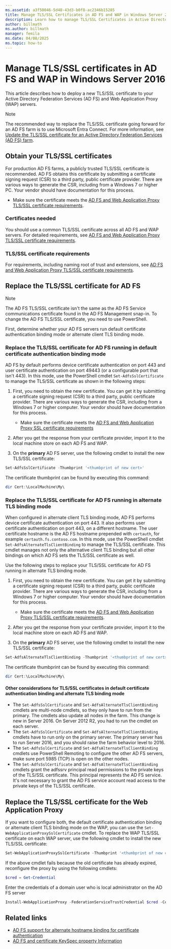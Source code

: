 ```yaml
---
ms.assetid: a3f50046-5d48-43d3-b0f8-ac2346b15285
title: Manage TLS/SSL Certificates in AD FS and WAP in Windows Server 2016
description: Learn how to manage TLS/SSL Certificates in Active Directory Federation Services (AD FS) and WAP in Windows Server 2016.
author: billmath
ms.author: billmath
manager: femila
ms.date: 04/08/2025
ms.topic: how-to
---
```


# Manage TLS/SSL certificates in AD FS and WAP in Windows Server 2016

This article describes how to deploy a new TLS/SSL certificate to your Active Directory Federation Services (AD FS) and Web Application Proxy (WAP) servers.

> [!NOTE]
> The recommended way to replace the TLS/SSL certificate going forward for an AD FS farm is to use Microsoft Entra Connect. For more information, see [Update the TLS/SSL certificate for an Active Directory Federation Services (AD FS) farm](/azure/active-directory/connect/active-directory-aadconnectfed-ssl-update).

## Obtain your TLS/SSL certificates

For production AD FS farms, a publicly trusted TLS/SSL certificate is recommended. AD FS obtains this certificate by submitting a certificate signing request (CSR) to a third party, public certificate provider. There are various ways to generate the CSR, including from a Windows 7 or higher PC. Your vendor should have documentation for this process.

- Make sure the certificate meets the [AD FS and Web Application Proxy TLS/SSL certificate requirements](/windows-server/identity/ad-fs/overview/ad-fs-requirements#certificate-requirement).

### Certificates needed

You should use a common TLS/SSL certificate across all AD FS and WAP servers. For detailed requirements, see [AD FS and Web Application Proxy TLS/SSL certificate requirements](/windows-server/identity/ad-fs/overview/ad-fs-requirements#certificate-requirement).

### TLS/SSL certificate requirements

For requirements, including naming root of trust and extensions, see [AD FS and Web Application Proxy TLS/SSL certificate requirements](/windows-server/identity/ad-fs/overview/ad-fs-requirements#certificate-requirement).

## Replace the TLS/SSL certificate for AD FS

> [!NOTE]
> The AD FS TLS/SSL certificate isn't the same as the AD FS Service communications certificate found in the AD FS Management snap-in. To change the AD FS TLS/SSL certificate, you need to use PowerShell.

First, determine whether your AD FS servers run default certificate authentication binding mode or alternate client TLS binding mode.

### Replace the TLS/SSL certificate for AD FS running in default certificate authentication binding mode

AD FS by default performs device certificate authentication on port 443 and user certificate authentication on port 49443 (or a configurable port that isn't 443).
In this mode, use the PowerShell cmdlet `Set-AdfsSslCertificate` to manage the TLS/SSL certificate as shown in the following steps:

1. First, you need to obtain the new certificate. You can get it by submitting a certificate signing request (CSR) to a third party, public certificate provider. There are various ways to generate the CSR, including from a Windows 7 or higher computer. Your vendor should have documentation for this process.

    * Make sure the certificate meets the [AD FS and Web Application Proxy SSL certificate requirements](/windows-server/identity/ad-fs/overview/ad-fs-requirements#certificate-requirements)

1. After you get the response from your certificate provider, import it to the local machine store on each AD FS and WAP.

1. On the **primary** AD FS server, use the following cmdlet to install the new TLS/SSL certificate:

```powershell
Set-AdfsSslCertificate -Thumbprint '<thumbprint of new cert>'
```

The certificate thumbprint can be found by executing this command:

```powershell
dir Cert:\LocalMachine\My\
```

### Replace the TLS/SSL certificate for AD FS running in alternate TLS binding mode

When configured in alternate client TLS binding mode, AD FS performs device certificate authentication on port 443. It also performs user certificate authentication on port 443, on a different hostname. The user certificate hostname is the AD FS hostname prepended with `certauth`, for example `certauth.fs.contoso.com`.
In this mode, use the PowerShell cmdlet `Set-AdfsAlternateTlsClientBinding` to manage the TLS/SSL certificate. This cmdlet manages not only the alternative client TLS binding but all other bindings on which AD FS sets the TLS/SSL certificate as well.

Use the following steps to replace your TLS/SSL certificate for AD FS running in alternate TLS binding mode.

1. First, you need to obtain the new certificate. You can get it by submitting a certificate signing request (CSR) to a third party, public certificate provider. There are various ways to generate the CSR, including from a Windows 7 or higher computer. Your vendor should have documentation for this process.

    - Make sure the certificate meets the [AD FS and Web Application Proxy TLS/SSL certificate requirements](/windows-server/identity/ad-fs/overview/ad-fs-requirements#certificate-requirement).

1. After you get the response from your certificate provider, import it to the local machine store on each AD FS and WAP.

1. On the **primary** AD FS server, use the following cmdlet to install the new TLS/SSL certificate:

```powershell
Set-AdfsAlternateTlsClientBinding -Thumbprint '<thumbprint of new cert>'
```

The certificate thumbprint can be found by executing this command:

```powershell
dir Cert:\LocalMachine\My\
```

#### Other considerations for TLS/SSL certificates in default certificate authentication binding and alternate TLS binding mode

- The `Set-AdfsSslCertificate` and `Set-AdfsAlternateTlsClientBinding` cmdlets are multi-node cmdlets, so they only have to run from the primary. The cmdlets also update all nodes in the farm. This change is new in Server 2016. On Server 2012 R2, you had to run the cmdlet on each server.
- The `Set-AdfsSslCertificate` and `Set-AdfsAlternateTlsClientBinding` cmdlets have to run only on the primary server. The primary server has to run Server 2016, and you should raise the farm behavior level to 2016.
- The `Set-AdfsSslCertificate` and `Set-AdfsAlternateTlsClientBinding` cmdlets use PowerShell Remoting to configure the other AD FS servers, make sure port 5985 (TCP) is open on the other nodes.
- The `Set-AdfsSslCertificate` and `Set-AdfsAlternateTlsClientBinding` cmdlets grant the adfssrv principal read permissions to the private keys of the TLS/SSL certificate. This principal represents the AD FS service. It's not necessary to grant the AD FS service account read access to the private keys of the TLS/SSL certificate.

## Replace the TLS/SSL certificate for the Web Application Proxy

If you want to configure both, the default certificate authentication binding or alternate client TLS binding mode on the WAP, you can use the `Set-WebApplicationProxySslCertificate` cmdlet.
To replace the WAP TLS/SSL certificate on each WAP server, use the following cmdlet to install the new TLS/SSL certificate:

```powershell
Set-WebApplicationProxySslCertificate -Thumbprint '<thumbprint of new cert>'
```

If the above cmdlet fails because the old certificate has already expired, reconfigure the proxy by using the following cmdlets:

```powershell
$cred = Get-Credential
```

Enter the credentials of a domain user who is local administrator on the AD FS server

```powershell
Install-WebApplicationProxy -FederationServiceTrustCredential $cred -CertificateThumbprint '<thumbprint of new cert>' -FederationServiceName 'fs.contoso.com'
```

## Related links

- [AD FS support for alternate hostname binding for certificate authentication](../operations/AD-FS-support-for-alternate-hostname-binding-for-certificate-authentication.md)
- [AD FS and certificate KeySpec property Information](../technical-reference/AD-FS-and-KeySpec-Property.md)
